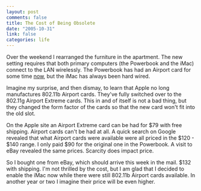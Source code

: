 ```yaml
--- 
layout: post
comments: false
title: The Cost of Being Obsolete
date: "2005-10-31"
link: false
categories: life
---
```

Over the weekend I rearranged the furniture in the apartment. The new setting requires that both primary computers (the Powerbook and the iMac) connect to the LAN wirelessly. The Powerbook has had an Airport card for some time <a href="http://www.zanshin.net/blogs/000326.html" title="Alone In the Wilderness">now</a>, but the iMac has always been hard wired.

Imagine my surprise, and then dismay, to learn that Apple no long manufactures 802.11b Airport cards. They've fully switched over to the 802.11g Airport Extreme cards. This in and of itself is not a bad thing, but they changed the form factor of the cards so that the new card won't fit into the old slot.

On the Apple site an Airport Extreme card can be had for $79 with free shipping. Airport cards can't be had at all. A quick search on Google revealed that what Airport cards were available were all priced in the $120 - $140 range. I only paid $90 for the original one in the Powerbook. A visit to eBay revealed the same prices. Scarcity does impact price.

So I bought one from eBay, which should arrive this week in the mail. $132 with shipping. I'm not thrilled by the cost, but I am glad that I decided to enable the iMac now while there were still 802.11b Airport cards available. In another year or two I imagine their price will be even higher.
